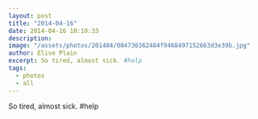 ```yaml
---
layout: post
title: "2014-04-16"
date: 2014-04-16 10:10:33
description: 
image: "/assets/photos/201404/004730362484f9468497152663d3e39b.jpg"
author: Elise Plain
excerpt: So tired, almost sick. #help
tags: 
  - photos
  - all
---
```


So tired, almost sick. #help
<p></p>

